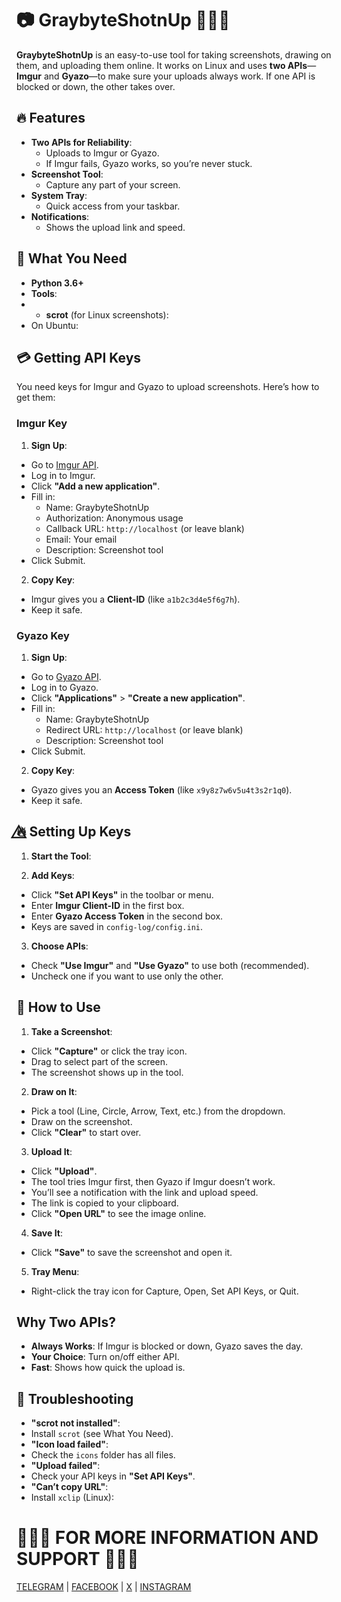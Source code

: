 # 📷 GraybyteShotnUp 🦾🗿🦾

**GraybyteShotnUp** is an easy-to-use tool for taking screenshots, drawing on them, and uploading them online. It works on Linux and uses **two APIs**—**Imgur** and **Gyazo**—to make sure your uploads always work. If one API is blocked or down, the other takes over.

## 🔥 Features

* **Two APIs for Reliability**:
  * Uploads to Imgur or Gyazo.
  * If Imgur fails, Gyazo works, so you’re never stuck.
* **Screenshot Tool**:
  * Capture any part of your screen.
* **System Tray**:
  * Quick access from your taskbar.
* **Notifications**:
  * Shows the upload link and speed.

## 🤔 What You Need

* **Python 3.6+**
* **Tools**:
* * **scrot** (for Linux screenshots):
* On Ubuntu:


## 💳 Getting API Keys

You need keys for Imgur and Gyazo to upload screenshots. Here’s how to get them:

### Imgur Key

1. **Sign Up**:
* Go to [Imgur API](https://api.imgur.com/oauth2/addclient).
* Log in to Imgur.
* Click **"Add a new application"**.
* Fill in:
  * Name: GraybyteShotnUp
  * Authorization: Anonymous usage
  * Callback URL: `http://localhost` (or leave blank)
  * Email: Your email
  * Description: Screenshot tool
* Click Submit.

2. **Copy Key**:
* Imgur gives you a **Client-ID** (like `a1b2c3d4e5f6g7h`).
* Keep it safe.

### Gyazo Key

1. **Sign Up**:
* Go to [Gyazo API](https://gyazo.com/api).
* Log in to Gyazo.
* Click **"Applications"** > **"Create a new application"**.
* Fill in:
  * Name: GraybyteShotnUp
  * Redirect URL: `http://localhost` (or leave blank)
  * Description: Screenshot tool
* Click Submit.

2. **Copy Key**:
* Gyazo gives you an **Access Token** (like `x9y8z7w6v5u4t3s2r1q0`).
* Keep it safe.

## 🔥⃤ Setting Up Keys

1. **Start the Tool**:


2. **Add Keys**:
* Click **"Set API Keys"** in the toolbar or menu.
* Enter **Imgur Client-ID** in the first box.
* Enter **Gyazo Access Token** in the second box.
* Keys are saved in `config-log/config.ini`.

3. **Choose APIs**:
* Check **"Use Imgur"** and **"Use Gyazo"** to use both (recommended).
* Uncheck one if you want to use only the other.

## 🗿 How to Use

1. **Take a Screenshot**:
* Click **"Capture"** or click the tray icon.
* Drag to select part of the screen.
* The screenshot shows up in the tool.

2. **Draw on It**:
* Pick a tool (Line, Circle, Arrow, Text, etc.) from the dropdown.
* Draw on the screenshot.
* Click **"Clear"** to start over.

3. **Upload It**:
* Click **"Upload"**.
* The tool tries Imgur first, then Gyazo if Imgur doesn’t work.
* You’ll see a notification with the link and upload speed.
* The link is copied to your clipboard.
* Click **"Open URL"** to see the image online.

4. **Save It**:
* Click **"Save"** to save the screenshot and open it.

5. **Tray Menu**:
* Right-click the tray icon for Capture, Open, Set API Keys, or Quit.

## Why Two APIs?

* **Always Works**: If Imgur is blocked or down, Gyazo saves the day.
* **Your Choice**: Turn on/off either API.
* **Fast**: Shows how quick the upload is.

## 🚨 Troubleshooting

* **"scrot not installed"**:
* Install `scrot` (see What You Need).
* **"Icon load failed"**:
* Check the `icons` folder has all files.
* **"Upload failed"**:
* Check your API keys in **"Set API Keys"**.
* **"Can’t copy URL"**:
* Install `xclip` (Linux):


# 👨🏻‍💻 FOR MORE INFORMATION AND SUPPORT 👨🏻‍💻

[TELEGRAM](https://t.me/rex_cc) | 
[FACEBOOK](https://www.facebook.com/graybyt3) | 
[X](https://x.com/gray_byte) | 
[INSTAGRAM](https://www.instagram.com/gray_byte)
